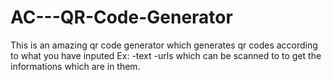 # AC---QR-Code-Generator
This is an amazing qr code generator which generates qr codes according to what you have inputed 
Ex: 
-text
-urls
which can be scanned to to get the informations which are in them.

